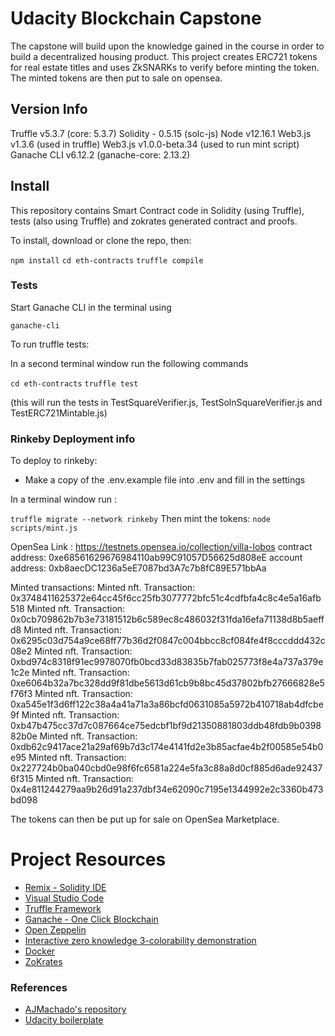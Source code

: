 # Udacity Blockchain Capstone

The capstone will build upon the knowledge gained in the course in order to build a decentralized housing product.
This project creates ERC721 tokens for real estate titles and uses ZkSNARKs to verify before minting the token.
The minted tokens are then put to sale on opensea.

## Version Info

Truffle v5.3.7 (core: 5.3.7)
Solidity - 0.5.15 (solc-js)
Node v12.16.1
Web3.js v1.3.6 (used in truffle)
Web3.js v1.0.0-beta.34 (used to run mint script)
Ganache CLI v6.12.2 (ganache-core: 2.13.2)

## Install

This repository contains Smart Contract code in Solidity (using Truffle), tests (also using Truffle) and zokrates generated contract and proofs.

To install, download or clone the repo, then:

`npm install`
`cd eth-contracts`
`truffle compile`

### Tests

Start Ganache CLI in the terminal using

`ganache-cli `

To run truffle tests:

In a second terminal window run the following commands

`cd eth-contracts`
`truffle test`

(this will run the tests in TestSquareVerifier.js, TestSolnSquareVerifier.js and TestERC721Mintable.js)


### Rinkeby Deployment info

To deploy to rinkeby:
* Make a copy of the .env.example file into .env and fill in the settings

In a terminal window run :

`truffle migrate --network rinkeby`
Then mint the tokens:
`node scripts/mint.js`

OpenSea Link : https://testnets.opensea.io/collection/villa-lobos
contract address:    0xe68561629676984110ab99C91057D56625d808eE
account address:     0xb8aecDC1236a5eE7087bd3A7c7b8fC89E571bbAa

Minted transactions:
Minted nft. Transaction: 0x3748411625372e64cc45f6cc25fb3077772bfc51c4cdfbfa4c8c4e5a16afb518
Minted nft. Transaction: 0x0cb709862b7b3e73181512b6c589ec8c486032f31fda16efa71138d8b5aeffd8
Minted nft. Transaction: 0x6295c03d754a9ce68ff77b36d2f0847c004bbcc8cf084fe4f8cccddd432c08e2
Minted nft. Transaction: 0xbd974c8318f91ec9978070fb0bcd33d83835b7fab025773f8e4a737a379e1c2e
Minted nft. Transaction: 0xe6064b32a7bc328dd9f81dbe5613d61cb9b8bc45d37802bfb27666828e5f76f3
Minted nft. Transaction: 0xa545e1f3d6ff122c38a4a41a71a3a86bcfd0631085a5972b410718ab4dfcbe9f
Minted nft. Transaction: 0xb47b475cc37d7c087664ce75edcbf1bf9d21350881803ddb48fdb9b039882b0e
Minted nft. Transaction: 0xdb62c9417ace21a29af69b7d3c174e4141fd2e3b85acfae4b2f00585e54b0e95
Minted nft. Transaction: 0x227724b0ba040cbd0e98f6fc6581a224e5fa3c88a8d0cf885d6ade924376f315
Minted nft. Transaction: 0x4e811244279aa9b26d91a237dbf34e62090c7195e1344992e2c3360b473bd098

The tokens can then be put up for sale on OpenSea Marketplace.

# Project Resources

* [Remix - Solidity IDE](https://remix.ethereum.org/)
* [Visual Studio Code](https://code.visualstudio.com/)
* [Truffle Framework](https://truffleframework.com/)
* [Ganache - One Click Blockchain](https://truffleframework.com/ganache)
* [Open Zeppelin ](https://openzeppelin.org/)
* [Interactive zero knowledge 3-colorability demonstration](http://web.mit.edu/~ezyang/Public/graph/svg.html)
* [Docker](https://docs.docker.com/install/)
* [ZoKrates](https://github.com/Zokrates/ZoKrates)


### References

* [AJMachado's repository](https://github.com/ajmachado/Capstone-Real-Estate-Sale)
* [Udacity boilerplate](https://github.com/udacity/Blockchain-Capstone)

